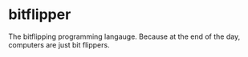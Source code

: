 # bitflipper
The bitflipping programming langauge. Because at the end of the day, computers are just bit flippers.
